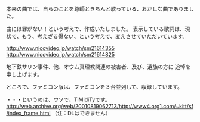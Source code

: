 本来の曲では、自らのことを尊師ときちんと歌っている、おかしな曲でありました。

曲には罪がない！という考えで、作成いたしました。
表示している歌詞は、現状で、もう、考えざる得ない、という考えで、変えさせていただいています。

http://www.nicovideo.jp/watch/sm21614355
http://www.nicovideo.jp/watch/sm21614825

地下鉄サリン事件、他、オウム真理教関連の被害者、及び、遺族の方に
追悼を申し上げます。

ところで、ファミコン版は、ファミコンを３台並列して、収録しています。

・・・というのは、ウソで、TiMidiTyです。
http://web.archive.org/web/20010819062713/http://www4.org1.com/~kitt/sf/index_frame.html
（注：DLはできません）

